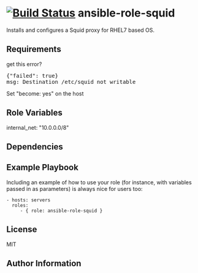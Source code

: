 [![Build Status](https://travis-ci.org/CSC-IT-Center-for-Science/ansible-role-squid.svg)](https://travis-ci.org/CSC-IT-Center-for-Science/ansible-role-squid)
ansible-role-squid
=========

Installs and configures a Squid proxy for RHEL7 based OS.

Requirements
------------

get this error?
<pre>
{"failed": true}
msg: Destination /etc/squid not writable
</pre>

Set "become: yes" on the host

Role Variables
--------------

internal_net: "10.0.0.0/8"


Dependencies
------------


Example Playbook
----------------

Including an example of how to use your role (for instance, with variables passed in as parameters) is always nice for users too:

    - hosts: servers
      roles:
         - { role: ansible-role-squid }

License
-------

MIT

Author Information
------------------
